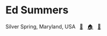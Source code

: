 # Ed Summers

Silver Spring, Maryland, USA &nbsp; <a href="mailto:ehs@pobox.com">📨</a> &nbsp; <a href="https://inkdroid.org">🏠</a> &nbsp; <a href="https://github.com/edsu">💾</a>
